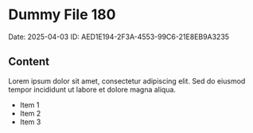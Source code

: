 # Dummy File 180

Date: 2025-04-03
ID: AED1E194-2F3A-4553-99C6-21E8EB9A3235

## Content

Lorem ipsum dolor sit amet, consectetur adipiscing elit.
Sed do eiusmod tempor incididunt ut labore et dolore magna aliqua.

* Item 1
* Item 2
* Item 3
